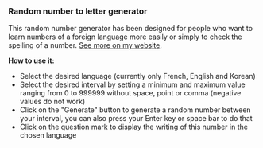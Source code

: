 ### Random number to letter generator

This random number generator has been designed for people who want to learn numbers of a foreign language more easily or simply to check the spelling of a number.
[See more on my website](https://antoninwinterstein.com/randomnumbertolettergenerator).

<b>How to use it:</b>

- Select the desired language (currently only French, English and Korean)
- Select the desired interval by setting a minimum and maximum value ranging from 0 to 999999 without space, point or comma (negative values do not work)
- Click on the "Generate" button to generate a random number between your interval, you can also press your Enter key or space bar to do that
- Click on the question mark to display the writing of this number in the chosen language

